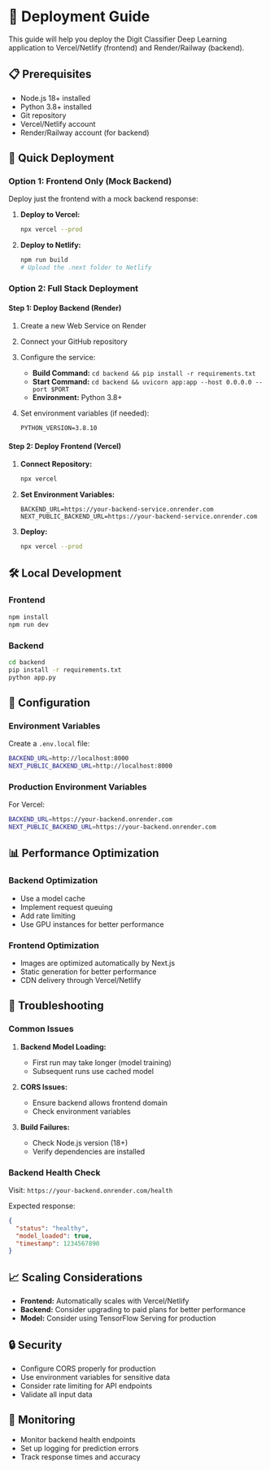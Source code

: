 # 🚀 Deployment Guide

This guide will help you deploy the Digit Classifier Deep Learning application to Vercel/Netlify (frontend) and Render/Railway (backend).

## 📋 Prerequisites

- Node.js 18+ installed
- Python 3.8+ installed  
- Git repository
- Vercel/Netlify account
- Render/Railway account (for backend)

## 🎯 Quick Deployment

### Option 1: Frontend Only (Mock Backend)

Deploy just the frontend with a mock backend response:

1. **Deploy to Vercel:**
   ```bash
   npx vercel --prod
   ```

2. **Deploy to Netlify:**
   ```bash
   npm run build
   # Upload the .next folder to Netlify
   ```

### Option 2: Full Stack Deployment

#### Step 1: Deploy Backend (Render)

1. Create a new Web Service on Render
2. Connect your GitHub repository
3. Configure the service:
   - **Build Command:** `cd backend && pip install -r requirements.txt`
   - **Start Command:** `cd backend && uvicorn app:app --host 0.0.0.0 --port $PORT`
   - **Environment:** Python 3.8+

4. Set environment variables (if needed):
   ```
   PYTHON_VERSION=3.8.10
   ```

#### Step 2: Deploy Frontend (Vercel)

1. **Connect Repository:**
   ```bash
   npx vercel
   ```

2. **Set Environment Variables:**
   ```
   BACKEND_URL=https://your-backend-service.onrender.com
   NEXT_PUBLIC_BACKEND_URL=https://your-backend-service.onrender.com
   ```

3. **Deploy:**
   ```bash
   npx vercel --prod
   ```

## 🛠 Local Development

### Frontend
```bash
npm install
npm run dev
```

### Backend
```bash
cd backend
pip install -r requirements.txt
python app.py
```

## 🔧 Configuration

### Environment Variables

Create a `.env.local` file:
```bash
BACKEND_URL=http://localhost:8000
NEXT_PUBLIC_BACKEND_URL=http://localhost:8000
```

### Production Environment Variables

For Vercel:
```bash
BACKEND_URL=https://your-backend.onrender.com
NEXT_PUBLIC_BACKEND_URL=https://your-backend.onrender.com
```

## 📊 Performance Optimization

### Backend Optimization
- Use a model cache
- Implement request queuing
- Add rate limiting
- Use GPU instances for better performance

### Frontend Optimization
- Images are optimized automatically by Next.js
- Static generation for better performance
- CDN delivery through Vercel/Netlify

## 🐛 Troubleshooting

### Common Issues

1. **Backend Model Loading:**
   - First run may take longer (model training)
   - Subsequent runs use cached model

2. **CORS Issues:**
   - Ensure backend allows frontend domain
   - Check environment variables

3. **Build Failures:**
   - Check Node.js version (18+)
   - Verify dependencies are installed

### Backend Health Check

Visit: `https://your-backend.onrender.com/health`

Expected response:
```json
{
  "status": "healthy",
  "model_loaded": true,
  "timestamp": 1234567890
}
```

## 📈 Scaling Considerations

- **Frontend:** Automatically scales with Vercel/Netlify
- **Backend:** Consider upgrading to paid plans for better performance
- **Model:** Consider using TensorFlow Serving for production

## 🔒 Security

- Configure CORS properly for production
- Use environment variables for sensitive data
- Consider rate limiting for API endpoints
- Validate all input data

## 📝 Monitoring

- Monitor backend health endpoints
- Set up logging for prediction errors
- Track response times and accuracy 